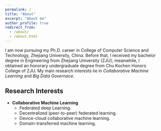 ```yaml
---
permalink: /
title: "About"
excerpt: "About me"
author_profile: true
redirect_from: 
  - /about/
  - /about.html
---
```


I am now pursuing my Ph.D. career in College of Computer Science and Technology, Zhejiang University, China. Before that, I received my bachelor degree in Engineering from Zhejiang University (ZJU); meanwhile, I obtained an honorary undergraduate degree from Chu Kochen Honors College of ZJU. My main research interests lie in *Collaborative Machine Learning* and *Big Data Governace*.

## Research Interests
* **Collaborative Machine Learning**
  * Federated deep Learning.
  * Decentralized (peer-to-peer) federated learning.
  * Device-cloud collaborative machine learning.
  * Domain-transferred machine learning.
